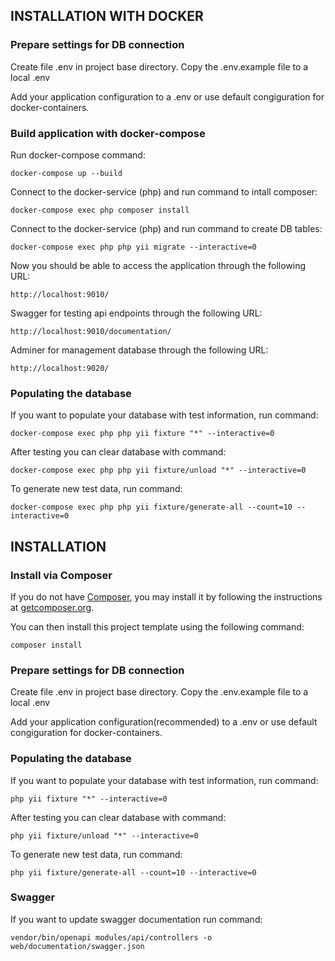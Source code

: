 INSTALLATION WITH DOCKER
------------

### Prepare settings for DB connection 

Create file .env in project base directory. Copy the .env.example file to a local .env

Add your application configuration to a .env or use default congiguration for docker-containers.

### Build application with docker-compose 

Run docker-compose command:

~~~
docker-compose up --build
~~~

Connect to the docker-service (php) and run command to intall composer:

~~~
docker-compose exec php composer install
~~~

Connect to the docker-service (php) and run command to create DB tables:

~~~
docker-compose exec php php yii migrate --interactive=0
~~~

Now you should be able to access the application through the following URL:

~~~
http://localhost:9010/
~~~

Swagger for testing api endpoints through the following URL:

~~~
http://localhost:9010/documentation/
~~~

Adminer for management database through the following URL:

~~~
http://localhost:9020/
~~~

### Populating the database 

If you want to populate your database with test information, run command:

~~~
docker-compose exec php php yii fixture "*" --interactive=0
~~~

After testing you can clear database with command:

~~~
docker-compose exec php php yii fixture/unload "*" --interactive=0
~~~

To generate new test data, run command:

~~~
docker-compose exec php php yii fixture/generate-all --count=10 --interactive=0
~~~

INSTALLATION 
------------

### Install via Composer

If you do not have [Composer](http://getcomposer.org/), you may install it by following the instructions
at [getcomposer.org](http://getcomposer.org/doc/00-intro.md#installation-nix).

You can then install this project template using the following command:

~~~
composer install
~~~

### Prepare settings for DB connection 

Create file .env in project base directory. Copy the .env.example file to a local .env

Add your application configuration(recommended) to a .env or use default congiguration for docker-containers.

### Populating the database 

If you want to populate your database with test information, run command:

~~~
php yii fixture "*" --interactive=0
~~~

After testing you can clear database with command:

~~~
php yii fixture/unload "*" --interactive=0
~~~

To generate new test data, run command:

~~~
php yii fixture/generate-all --count=10 --interactive=0
~~~

### Swagger

If you want to update swagger documentation run command:

~~~
vendor/bin/openapi modules/api/controllers -o web/documentation/swagger.json
~~~
